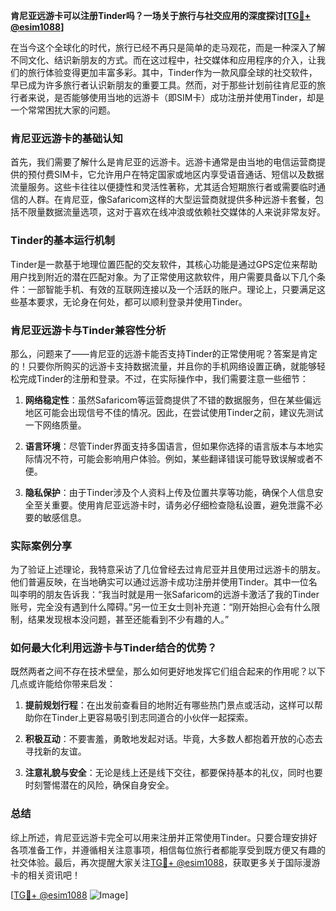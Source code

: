 **肯尼亚远游卡可以注册Tinder吗？一场关于旅行与社交应用的深度探讨[[TG💪+ @esim1088](https://t.me/s/esim1088)]**

在当今这个全球化的时代，旅行已经不再只是简单的走马观花，而是一种深入了解不同文化、结识新朋友的方式。而在这过程中，社交媒体和应用程序的介入，让我们的旅行体验变得更加丰富多彩。其中，Tinder作为一款风靡全球的社交软件，早已成为许多旅行者认识新朋友的重要工具。然而，对于那些计划前往肯尼亚的旅行者来说，是否能够使用当地的远游卡（即SIM卡）成功注册并使用Tinder，却是一个常常困扰大家的问题。

### 肯尼亚远游卡的基础认知

首先，我们需要了解什么是肯尼亚的远游卡。远游卡通常是由当地的电信运营商提供的预付费SIM卡，它允许用户在特定国家或地区内享受语音通话、短信以及数据流量服务。这些卡往往以便捷性和灵活性著称，尤其适合短期旅行者或需要临时通信的人群。在肯尼亚，像Safaricom这样的大型运营商就提供多种远游卡套餐，包括不限量数据流量选项，这对于喜欢在线冲浪或依赖社交媒体的人来说非常友好。

### Tinder的基本运行机制

Tinder是一款基于地理位置匹配的交友软件，其核心功能是通过GPS定位来帮助用户找到附近的潜在匹配对象。为了正常使用这款软件，用户需要具备以下几个条件：一部智能手机、有效的互联网连接以及一个活跃的账户。理论上，只要满足这些基本要求，无论身在何处，都可以顺利登录并使用Tinder。

### 肯尼亚远游卡与Tinder兼容性分析

那么，问题来了——肯尼亚的远游卡能否支持Tinder的正常使用呢？答案是肯定的！只要你所购买的远游卡支持数据流量，并且你的手机网络设置正确，就能够轻松完成Tinder的注册和登录。不过，在实际操作中，我们需要注意一些细节：

1. **网络稳定性**：虽然Safaricom等运营商提供了不错的数据服务，但在某些偏远地区可能会出现信号不佳的情况。因此，在尝试使用Tinder之前，建议先测试一下网络质量。
   
2. **语言环境**：尽管Tinder界面支持多国语言，但如果你选择的语言版本与本地实际情况不符，可能会影响用户体验。例如，某些翻译错误可能导致误解或者不便。

3. **隐私保护**：由于Tinder涉及个人资料上传及位置共享等功能，确保个人信息安全至关重要。使用肯尼亚远游卡时，请务必仔细检查隐私设置，避免泄露不必要的敏感信息。

### 实际案例分享

为了验证上述理论，我特意采访了几位曾经去过肯尼亚并且使用过远游卡的朋友。他们普遍反映，在当地确实可以通过远游卡成功注册并使用Tinder。其中一位名叫李明的朋友告诉我：“我当时就是用一张Safaricom的远游卡激活了我的Tinder账号，完全没有遇到什么障碍。”另一位王女士则补充道：“刚开始担心会有什么限制，结果发现根本没问题，甚至还能看到不少有趣的人。”

### 如何最大化利用远游卡与Tinder结合的优势？

既然两者之间不存在技术壁垒，那么如何更好地发挥它们组合起来的作用呢？以下几点或许能给你带来启发：

1. **提前规划行程**：在出发前查看目的地附近有哪些热门景点或活动，这样可以帮助你在Tinder上更容易吸引到志同道合的小伙伴一起探索。

2. **积极互动**：不要害羞，勇敢地发起对话。毕竟，大多数人都抱着开放的心态去寻找新的友谊。

3. **注意礼貌与安全**：无论是线上还是线下交往，都要保持基本的礼仪，同时也要时刻警惕潜在的风险，确保自身安全。

### 总结

综上所述，肯尼亚远游卡完全可以用来注册并正常使用Tinder。只要合理安排好各项准备工作，并遵循相关注意事项，相信每位旅行者都能享受到既方便又有趣的社交体验。最后，再次提醒大家关注[TG💪+ @esim1088](https://t.me/s/esim1088)，获取更多关于国际漫游卡的相关资讯吧！

[[TG💪+ @esim1088](https://t.me/s/esim1088) ![Image](https://i.postimg.cc/4NQfJmqS/Snipaste-2025-05-13-00-14-12.png)]